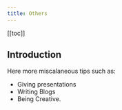 ```yaml
---
title: Others
---
```



[[toc]]

## Introduction



Here more miscalaneous tips such as:

- Giving presentations
- Writing Blogs
- Being Creative.





